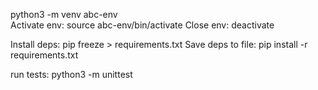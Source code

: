 python3 -m venv abc-env    
Activate env: source abc-env/bin/activate
Close env: deactivate

Install deps: pip freeze > requirements.txt
Save deps to file: pip install -r requirements.txt

run tests: python3 -m unittest